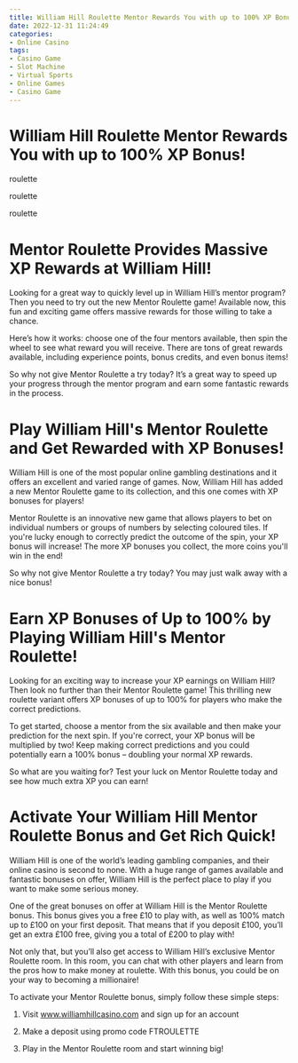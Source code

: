 ```yaml
---
title: William Hill Roulette Mentor Rewards You with up to 100% XP Bonus!
date: 2022-12-31 11:24:49
categories:
- Online Casino
tags:
- Casino Game
- Slot Machine
- Virtual Sports
- Online Games
- Casino Game
---
```



#  William Hill Roulette Mentor Rewards You with up to 100% XP Bonus!

 roulette

roulette

roulette

#  Mentor Roulette Provides Massive XP Rewards at William Hill!

Looking for a great way to quickly level up in William Hill’s mentor program? Then you need to try out the new Mentor Roulette game! Available now, this fun and exciting game offers massive rewards for those willing to take a chance.

Here’s how it works: choose one of the four mentors available, then spin the wheel to see what reward you will receive. There are tons of great rewards available, including experience points, bonus credits, and even bonus items!

So why not give Mentor Roulette a try today? It’s a great way to speed up your progress through the mentor program and earn some fantastic rewards in the process.

#  Play William Hill's Mentor Roulette and Get Rewarded with XP Bonuses!

William Hill is one of the most popular online gambling destinations and it offers an excellent and varied range of games. Now, William Hill has added a new Mentor Roulette game to its collection, and this one comes with XP bonuses for players!

Mentor Roulette is an innovative new game that allows players to bet on individual numbers or groups of numbers by selecting coloured tiles. If you're lucky enough to correctly predict the outcome of the spin, your XP bonus will increase! The more XP bonuses you collect, the more coins you'll win in the end!

So why not give Mentor Roulette a try today? You may just walk away with a nice bonus!

#  Earn XP Bonuses of Up to 100% by Playing William Hill's Mentor Roulette! 

Looking for an exciting way to increase your XP earnings on William Hill? Then look no further than their Mentor Roulette game! This thrilling new roulette variant offers XP bonuses of up to 100% for players who make the correct predictions.

To get started, choose a mentor from the six available and then make your prediction for the next spin. If you're correct, your XP bonus will be multiplied by two! Keep making correct predictions and you could potentially earn a 100% bonus – doubling your normal XP rewards.

So what are you waiting for? Test your luck on Mentor Roulette today and see how much extra XP you can earn!

#  Activate Your William Hill Mentor Roulette Bonus and Get Rich Quick!

William Hill is one of the world’s leading gambling companies, and their online casino is second to none. With a huge range of games available and fantastic bonuses on offer, William Hill is the perfect place to play if you want to make some serious money.

One of the great bonuses on offer at William Hill is the Mentor Roulette bonus. This bonus gives you a free £10 to play with, as well as 100% match up to £100 on your first deposit. That means that if you deposit £100, you’ll get an extra £100 free, giving you a total of £200 to play with!

Not only that, but you’ll also get access to William Hill’s exclusive Mentor Roulette room. In this room, you can chat with other players and learn from the pros how to make money at roulette. With this bonus, you could be on your way to becoming a millionaire!

To activate your Mentor Roulette bonus, simply follow these simple steps:

1) Visit www.williamhillcasino.com and sign up for an account

2) Make a deposit using promo code FTROULETTE

3) Play in the Mentor Roulette room and start winning big!